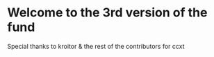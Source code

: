 # Welcome to the 3rd version of the fund

Special thanks to kroitor & the rest of the contributors for ccxt
